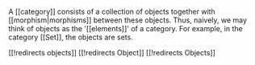 A [[category]] consists of a collection of objects together with [[morphism|morphisms]] between these objects.  Thus, naively, we may think of objects as the '[[elements]]' of a category.  For example, in the category [[Set]], the objects are sets.


[[!redirects objects]]
[[!redirects Object]]
[[!redirects Objects]]
